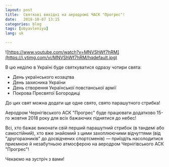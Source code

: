 ```yaml
---
layout: post
title:  Святкові вихідні на аеродромі ЧАСК "Прогрес"!
date:   2018-10-07 13:15
categories: blog
tags: [obyavleniya]
lang: uk

---
```

![https://www.youtube.com/watch?v=MNVShWf7hRM](https://i.ytimg.com/vi/MNVShWf7hRM/hqdefault.jpg)

В цю неділю в Україні буде святкуватися одразу чотири свята:
* День українського козацтва
* День захисника України
* День створення Української повстанської армії
* Покрова Пресвятої Богородиці

До цих свят можна додати ще одне свято, свято парашутного стрибка!

Аеродром Чернігівського АСК "Прогрес" буде працювати додатково 15-го жовтня
2018 року для всіх бажаючих піднятися до небес!

Всі, хто бажає виконати свій перший парашутний стрибок (в тандемі або
самостійний), хто вже знайомий з цими захоплюючими відчуттями
(від "другоразників" до досвідчених спортсменів) — приїздіть насолодитися
приємною й незабутньою атмосферою на аеродром Чернігівського АСК "Прогрес"!

Чекаємо на зустріч з вами!
